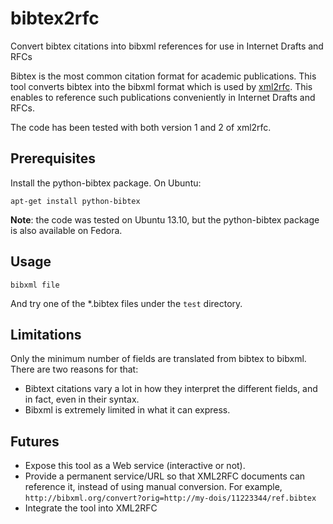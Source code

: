 bibtex2rfc
==========

Convert bibtex citations into bibxml references for use in Internet Drafts and RFCs

Bibtex is the most common citation format for academic publications. This tool converts bibtex into the
bibxml format which is used by [xml2rfc](http://xml.resource.org/).
This enables to reference such publications conveniently in Internet Drafts and RFCs.

The code has been tested with both version 1 and 2 of xml2rfc.

## Prerequisites

Install the python-bibtex package. On Ubuntu:

    apt-get install python-bibtex

**Note**: the code was tested on Ubuntu 13.10, but the python-bibtex package is also available on Fedora.

## Usage
 `bibxml file`

And try one of the *.bibtex files under the `test` directory.

## Limitations

Only the minimum number of fields are translated from bibtex to bibxml. There are two reasons for that:

 * Bibtext citations vary a lot in how they interpret the different fields, and in fact, even in their syntax.
 * Bibxml is extremely limited in what it can express.

## Futures
 * Expose this tool as a Web service (interactive or not).
 * Provide a permanent service/URL so that XML2RFC documents can reference it, instead of using manual conversion. For example, `http://bibxml.org/convert?orig=http://my-dois/11223344/ref.bibtex`
 * Integrate the tool into XML2RFC
